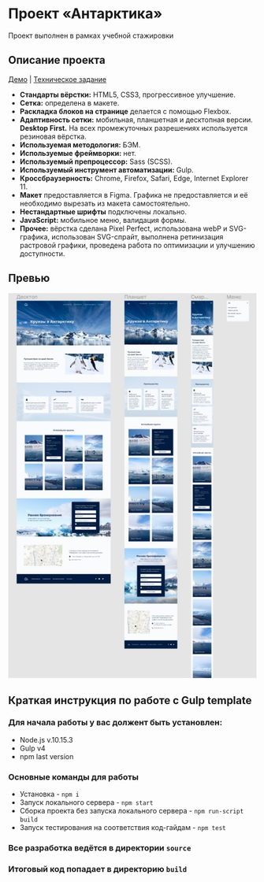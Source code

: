 # Проект «Антарктика»

Проект выполнен в рамках учебной стажировки

## Описание проекта

[Демо](https://egarnaga.github.io/cruise-project/) | [Техническое задание](specification.md)

* **Стандарты вёрстки:** HTML5, CSS3, прогрессивное улучшение.
* **Сетка:** определена в макете.
* **Раскладка блоков на странице** делается с помощью Flexbox.
* **Адаптивность сетки:** мобильная, планшетная и десктопная версии. **Desktop First.** На всех промежуточных разрешениях используется резиновая вёрстка.
* **Используемая методология:** БЭМ.
* **Используемые фреймворки:** нет.
* **Используемый препроцессор:** Sass (SCSS).
* **Используемый инструмент автоматизации:** Gulp.
* **Кроссбраузерность:** Chrome, Firefox, Safari, Edge, Internet Explorer 11.
* **Макет** предоставляется в Figma. Графика не предоставляется и её необходимо вырезать из макета самостоятельно.
* **Нестандартные шрифты** подключены локально.
* **JavaScript:** мобильное меню, валидация формы.
* **Прочее:**  вёрстка сделана Pixel Perfect, использована webP и SVG-графика, использован SVG-спрайт, выполнена ретинизация растровой графики, проведена работа по оптимизации и улучшению доступности.

## Превью

<img src="preview.jpg" alt="Превью проекта Антарктика">

## Краткая инструкция по работе c Gulp template

### Для начала работы у вас должент быть установлен:

* Node.js v.10.15.3
* Gulp v4
* npm last version

### Основные команды для работы

* Установка - `npm i`
* Запуск локального сервера - `npm start`
* Сборка проекта без запуска локального сервера - `npm run-script build`
* Запуск тестирования на соответствия код-гайдам - `npm test`

### Все разработка ведётся в директории `source`

### Итоговый код попадает в директорию `build`
